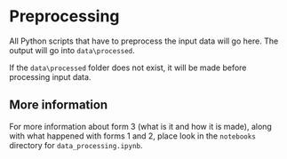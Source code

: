 # Preprocessing
All Python scripts that have to preprocess the input data will go here. 
The output will go into `data\processed`.

If the `data\processed` folder does not exist, it will be made before processing input data.

## More information
For more information about form 3 (what is it and how it is made), along with what happened with forms 1 
and 2, place look in the `notebooks` directory for `data_processing.ipynb`.
